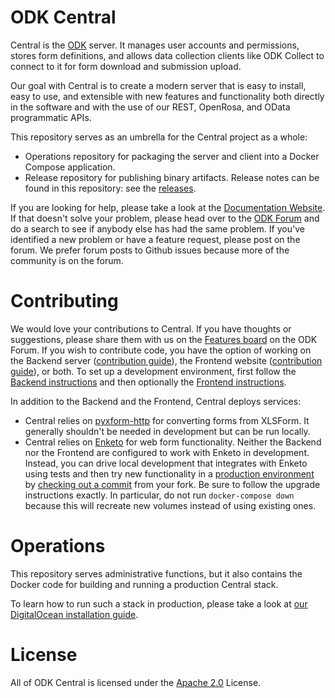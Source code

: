 ODK Central
===========

Central is the [ODK](https://getodk.org/) server. It manages user accounts and permissions, stores form definitions, and allows data collection clients like ODK Collect to connect to it for form download and submission upload.

Our goal with Central is to create a modern server that is easy to install, easy to use, and extensible with new features and functionality both directly in the software and with the use of our REST, OpenRosa, and OData programmatic APIs.

This repository serves as an umbrella for the Central project as a whole:

* Operations repository for packaging the server and client into a Docker Compose application.
* Release repository for publishing binary artifacts. Release notes can be found in this repository: see the [releases](https://github.com/getodk/central/releases).

If you are looking for help, please take a look at the [Documentation Website](https://docs.getodk.org/central-intro/). If that doesn't solve your problem, please head over to the [ODK Forum](https://forum.getodk.org) and do a search to see if anybody else has had the same problem. If you've identified a new problem or have a feature request, please post on the forum. We prefer forum posts to Github issues because more of the community is on the forum.

Contributing
============

We would love your contributions to Central. If you have thoughts or suggestions, please share them with us on the [Features board](https://forum.getodk.org/c/features) on the ODK Forum. If you wish to contribute code, you have the option of working on the Backend server ([contribution guide](https://github.com/getodk/central-backend/blob/master/CONTRIBUTING.md)), the Frontend website ([contribution guide](https://github.com/getodk/central-frontend/blob/master/CONTRIBUTING.md)), or both. To set up a development environment, first follow the [Backend instructions](https://github.com/getodk/central-backend#setting-up-a-development-environment) and then optionally the [Frontend instructions](https://github.com/getodk/central-frontend#setting-up-your-development-environment).

In addition to the Backend and the Frontend, Central deploys services:

* Central relies on [pyxform-http](https://github.com/getodk/pyxform-http) for converting forms from XLSForm. It generally shouldn't be needed in development but can be run locally.
* Central relies on [Enketo](https://github.com/enketo/enketo-express) for web form functionality. Neither the Backend nor the Frontend are configured to work with Enketo in development. Instead, you can drive local development that integrates with Enketo using tests and then try new functionality in a [production environment](https://docs.getodk.org/central-install-digital-ocean/) by [checking out a commit](https://docs.getodk.org/central-upgrade/) from your fork. Be sure to follow the upgrade instructions exactly. In particular, do not run `docker-compose down` because this will recreate new volumes instead of using existing ones.

Operations
==========

This repository serves administrative functions, but it also contains the Docker code for building and running a production Central stack.

To learn how to run such a stack in production, please take a look at [our DigitalOcean installation guide](https://docs.getodk.org/central-install-digital-ocean/).

License
=======

All of ODK Central is licensed under the [Apache 2.0](https://raw.githubusercontent.com/getodk/central/master/LICENSE) License.

